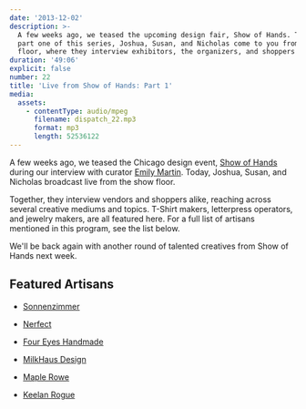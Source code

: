 ```yaml
---
date: '2013-12-02'
description: >-
  A few weeks ago, we teased the upcoming design fair, Show of Hands. Today, in
  part one of this series, Joshua, Susan, and Nicholas come to you from the show
  floor, where they interview exhibitors, the organizers, and shoppers alike.
duration: '49:06'
explicit: false
number: 22
title: 'Live from Show of Hands: Part 1'
media:
  assets:
    - contentType: audio/mpeg
      filename: dispatch_22.mp3
      format: mp3
      length: 52536122
---
```

A few weeks ago, we teased the Chicago design event, [Show of Hands](http://showofhandschicago.com) during our interview with curator [Emily Martin](http://nicholaswyoung.com/programs/dispatch/20). Today, Joshua, Susan, and Nicholas broadcast live from the show floor.

Together, they interview vendors and shoppers alike, reaching across several creative mediums and topics. T-Shirt makers, letterpress operators, and jewelry makers, are all featured here. For a full list of artisans mentioned in this program, see the list below.

We'll be back again with another round of talented creatives from Show of Hands next week.

## Featured Artisans

* [Sonnenzimmer](http://www.sonnenzimmer.com)

* [Nerfect](http://www.nerfect.com)

* [Four Eyes Handmade](http://foureyeshandmade.com)

* [MilkHaus Design](http://milkhausdesign.com)

* [Maple Rowe](http://www.maplerowe.com)

* [Keelan Rogue](http://www.keelanrogue.com)
